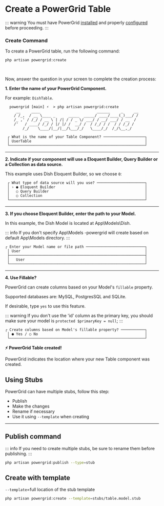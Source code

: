 # Create a PowerGrid Table

::: warning
You must have PowerGrid [installed](install.html#installation) and properly [configured](configure.html?id=configure#configure) before proceeding.
:::

### Create Command

To create a PowerGrid table, run the following command:

```bash
php artisan powergrid:create  
```

<br>

Now, answer the question in your screen to complete the creation process:

**1. Enter the name of your PowerGrid Component.**

For example: `DishTable`.

```shell
  powergrid [main] ⚡  > php artisan powergrid:create
     __     ____                          ______     _     __
    / /_,  / __ \____ _      _____  _____/ ____/____(_)___/ /
    /_ ,' / /_/ / __ \ | /| / / _ \/ ___/ / __/ ___/ / __  / 
    /'   / ____/ /_/ / |/ |/ /  __/ /  / /_/ / /  / / /_/ /  
        /_/    \____/|__/|__/\___/_/   \____/_/  /_/\__,_/     

 ┌ What is the name of your Table Component? ───────────────────┐
 │ UserTable                                                    │
 └──────────────────────────────────────────────────────────────┘

```

---

**2. Indicate if your component will use a Eloquent Builder, Query Builder or a Collection as data source.**

This example uses Dish Eloquent Builder, so we choose `0`:

```shell
 ┌ What type of data source will you use? ──────────────────────┐
 │ › ● Eloquent Builder                                         │
 │   ○ Query Builder                                            │
 │   ○ Collection                                               │
 └──────────────────────────────────────────────────────────────┘

```

---

**3. If you choose Eloquent Builder, enter the path to your Model.**

In this example, the Dish Model is located at App\Models\Dish.

::: info
If you don't specify App\Models -powergrid will create based on default App\Models directory.
:::

```shell
┌ Enter your Model name or file path ───────────────────────────┐
 │ User                                                         │
 ├──────────────────────────────────────────────────────────────┤
 │   User                                                       │
 └──────────────────────────────────────────────────────────────┘

```

---

**4. Use Fillable?**

PowerGrid can create columns based on your Model's `fillable` property.

Supported databases are: MySQL, PostgresSQL and SQLite.

If desirable, type `yes` to use this feature.

::: warning
If you don't use the 'id' column as the primary key, you should make sure your model is `protected $primaryKey = null`;
:::

```shell
┌ Create columns based on Model's fillable property? ───────────┐
 │ ● Yes / ○ No                                                 │
 └──────────────────────────────────────────────────────────────┘
```

**⚡ PowerGrid Table created!**

PowerGrid indicates the location where your new Table component was created.

## Using Stubs

PowerGrid can have multiple stubs, follow this step:

* Publish
* Make the changes
* Rename if necessary
* Use it using `--template` when creating

--- 

## Publish command

::: info
If you need to create multiple stubs, be sure to rename them before publishing.
::: 

```bash
php artisan powergrid:publish --type=stub
```


## Create with template

`--template`=full location of the stub template

```bash
php artisan powergrid:create --template=stubs/table.model.stub
```

